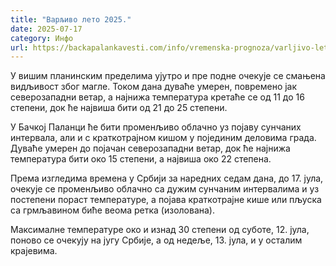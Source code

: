 ```yaml
---
title: "Варљиво лето 2025."
date: 2025-07-17
category: Инфо
url: https://backapalankavesti.com/info/vremenska-prognoza/varljivo-leto-2025/
---
```


У вишим планинским пределима ујутро и пре подне очекује се смањена видљивост због магле. Током дана дуваће умерен, повремено јак северозападни ветар, а најнижа температура кретаће се од 11 до 16 степени, док ће највиша бити од 21 до 25 степени.

У Бачкој Паланци ће бити променљиво облачно уз појаву сунчаних интервала, али и с краткотрајном кишом у појединим деловима града. Дуваће умерен до појачан северозападни ветар, док ће најнижа температура бити око 15 степени, а највиша око 22 степена.

Према изгледима времена у Србији за наредних седам дана, до 17. јула, очекује се променљиво облачно са дужим сунчаним интервалима и уз постепени пораст температуре, а појава краткотрајне кише или пљуска са грмљавином биће веома ретка (изолована).

Максималне температуре око и изнад 30 степени од суботе, 12. јула, поново се очекују на југу Србије, а од недеље, 13. јула, и у осталим крајевима.
